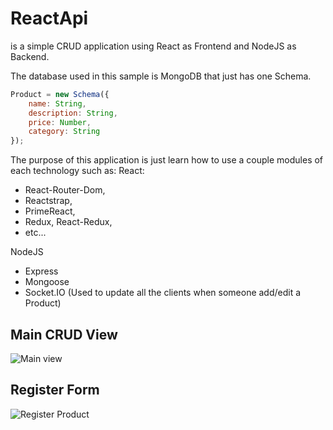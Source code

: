 # ReactApi 

is a simple CRUD application using React as Frontend and NodeJS as Backend.

The database used in this sample is MongoDB that just has one Schema.

```javascript
Product = new Schema({
    name: String,
    description: String,
    price: Number,
    category: String
});
```
The purpose of this application is just learn how to use a couple modules of each technology such as:
React:
- React-Router-Dom, 
- Reactstrap, 
- PrimeReact, 
- Redux, React-Redux, 
- etc...

NodeJS
- Express
- Mongoose
- Socket.IO (Used to update all the clients when someone add/edit a Product)


## Main CRUD View
![Main view](https://fotos.subefotos.com/d536cdd277c4646840ab3fe905267197o.png)

## Register Form
![Register Product](https://fotos.subefotos.com/ad86e4bca380243f5e048f4f6cd01167o.png)



